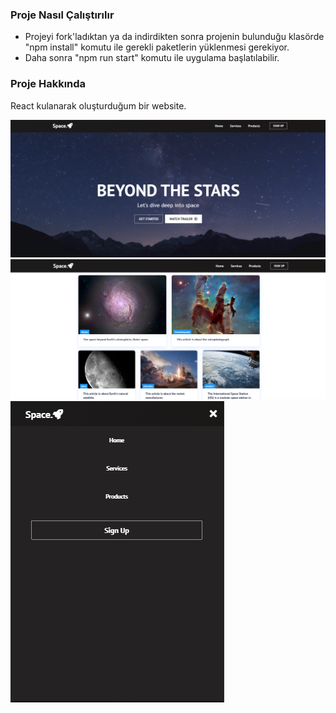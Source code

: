 ### Proje Nasıl Çalıştırılır

- Projeyi fork'ladıktan ya da indirdikten sonra projenin bulunduğu klasörde "npm install" komutu ile gerekli paketlerin yüklenmesi gerekiyor.
- Daha sonra "npm run start" komutu ile uygulama başlatılabilir.

### Proje Hakkında

React kulanarak oluşturduğum bir website.


<img src="screenshot1.png" alt="website"/>
<img src="screenshot2.png" alt="website"/>
<img src="screenshot3.png" alt="website"/>
